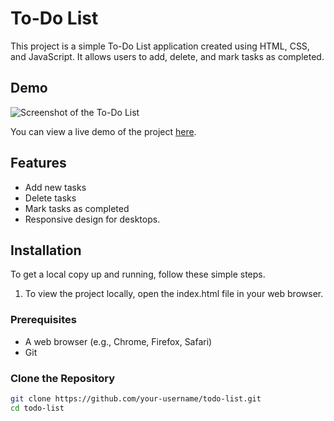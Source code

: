 # To-Do List

This project is a simple To-Do List application created using HTML, CSS, and JavaScript. It allows users to add, delete, and mark tasks as completed.

## Demo

![Screenshot of the To-Do List](images/screenshot.png)

You can view a live demo of the project [here](https://your-username.github.io/todo-list/).

## Features

- Add new tasks
- Delete tasks
- Mark tasks as completed
- Responsive design for desktops.

## Installation

To get a local copy up and running, follow these simple steps.
1. To view the project locally, open the index.html file in your web browser.

### Prerequisites

- A web browser (e.g., Chrome, Firefox, Safari)
- Git

### Clone the Repository

```sh
git clone https://github.com/your-username/todo-list.git
cd todo-list
